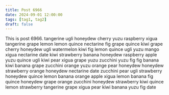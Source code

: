 ```yaml
---
title: Post 6966
date: 2024-09-01 12:00:00
tags: [tag1, tag2]
draft: false
---
```

This is post 6966.
tangerine
ugli
honeydew
cherry
yuzu
raspberry
xigua
tangerine
grape
lemon
lemon
quince
nectarine
fig
grape
quince
kiwi
grape
cherry
honeydew
ugli
watermelon
kiwi
fig
lemon
quince
ugli
yuzu
mango
xigua
nectarine
date
kiwi
strawberry
banana
honeydew
raspberry
apple
yuzu
quince
ugli
kiwi
pear
xigua
grape
yuzu
zucchini
yuzu
fig
fig
banana
kiwi
banana
grape
zucchini
orange
yuzu
orange
pear
honeydew
honeydew
strawberry
orange
honeydew
nectarine
date
zucchini
pear
ugli
strawberry
honeydew
quince
lemon
banana
orange
apple
xigua
lemon
banana
fig
quince
honeydew
grape
orange
zucchini
honeydew
strawberry
kiwi
quince
lemon
strawberry
tangerine
grape
xigua
pear
kiwi
banana
yuzu
fig
date
